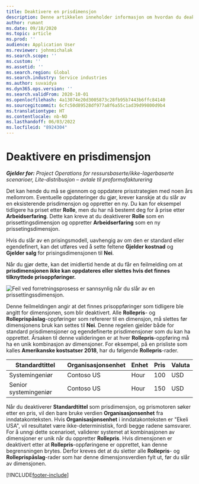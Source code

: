 ```yaml
---
title: Deaktivere en prisdimensjon
description: Denne artikkelen inneholder informasjon om hvordan du deaktiverer prisdimensjoner.
author: rumant
ms.date: 09/18/2020
ms.topic: article
ms.prod: ''
audience: Application User
ms.reviewer: johnmichalak
ms.search.scope: ''
ms.custom: ''
ms.assetid: ''
ms.search.region: Global
ms.search.industry: Service industries
ms.author: suvaidya
ms.dyn365.ops.version: ''
ms.search.validFrom: 2020-10-01
ms.openlocfilehash: 4a13074e20d3005873c28fb95b7443b6ffc84140
ms.sourcegitcommit: 6cfc50d89528df977a8f6a55c1ad39d99800d9b4
ms.translationtype: HT
ms.contentlocale: nb-NO
ms.lasthandoff: 06/03/2022
ms.locfileid: "8924304"
---
```

# <a name="turning-off-a-pricing-dimension"></a>Deaktivere en prisdimensjon

_**Gjelder for:** Project Operations for ressursbaserte/ikke-lagerbaserte scenarioer, Lite-distribusjon – avtale til proformafakturering_

Det kan hende du må se gjennom og oppdatere prisstrategien med noen års mellomrom. Eventuelle oppdateringer du gjør, krever kanskje at du slår av en eksisterende prisdimensjon og oppretter en ny. Du kan for eksempel tidligere ha priset etter **Rolle**, men du har nå bestemt deg for å prise etter **Arbeidserfaring**. Dette kan kreve at du deaktiverer **Rolle** som en prissettingsdimensjon og oppretter **Arbeidserfaring** som en ny prissetingsdimensjon. 

Hvis du slår av en prisingsmodell, uavhengig av om den er standard eller egendefinert, kan det utføres ved å sette feltene **Gjelder kostnad** og **Gjelder salg** for prisingsdimensjonen til **Nei**.

Når du gjør dette, kan det imidlertid hende at du får en feilmelding om at **prisdimensjonen ikke kan oppdateres eller slettes hvis det finnes tilknyttede prisoppføringer.**

![Feil ved forretningsprosess er sannsynlig når du slår av en prissettingssdimensjon.](media/Business-Process-Error.png)

Denne feilmeldingen angir at det finnes prisoppføringer som tidligere ble angitt for dimensjonen, som blir deaktivert. Alle **Rollepris**- og **Rolleprispåslag**-oppføringer som refererer til en dimensjon, må slettes før dimensjonens bruk kan settes til **Nei**. Denne regelen gjelder både for standard prisdimensjoner og egendefinerte prisdimensjoner som du kan ha opprettet. Årsaken til denne valideringen er at hver **Rollepris**-oppføring må ha en unik kombinasjon av dimensjoner. For eksempel, på en prisliste som kalles **Amerikanske kostsatser 2018**, har du følgende **Rollepris**-rader. 

| Standardtittel         | Organisasjonsenhet    |Enhet   |Pris  |Valuta  |
| -----------------------|-------------|-------|-------|----------|
| Systemingeniør|Contoso US|Hour| 100|USD|
| Senior systemingeniør|Contoso US|Hour| 150| USD|


Når du deaktiverer **Standardtittel** som prisdimensjon, og prismotoren søker etter en pris, vil den bare bruke verdien **Organisasjonsenhet** fra inndatakonteksten. Hvis **Organisasjonsenhet** i inndatakonteksten er "Ekeli USA", vil resultatet være ikke-deterministisk, fordi begge radene samsvarer. For å unngi dette scenarioet, validerer systemet at kombinasjonen av dimensjoner er unik når du oppretter **Rollepris**. Hvis dimensjonen er deaktivert etter at **Rollepris**-oppføringene er opprettet, kan denne begrensningen brytes. Derfor kreves det at du sletter alle **Rollepris**- og **Rolleprispåslag**-rader som har denne dimensjonsverdien fylt ut, før du slår av dimensjonen.


[!INCLUDE[footer-include](../includes/footer-banner.md)]